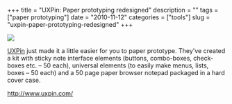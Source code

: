 +++
title = "UXPin: Paper prototyping redesigned"
description = ""
tags = ["paper prototyping"]
date = "2010-11-12"
categories = ["tools"]
slug = "uxpin-paper-prototyping-redesigned"
+++


<div class="tool-screenshot mb1"><a href="http://www.uxpin.com/"><img id="bluga-thumbnail-2761" class="bluga-thumbnail custom" src="//konigi.com/media/bluga/
wt5230689b83d86_custom.jpg"/></a></div><p><a href="http://www.uxpin.com/">UXPin</a> just made it a little easier for you to paper prototype. They've created a kit with sticky note interface elements (buttons, combo-boxes, check-boxes etc. – 50 each), universal elements (to easily make menus, lists, boxes – 50 each) and a 50 page paper browser notepad packaged in a hard cover case.</p>

  
<p><a href="http://www.uxpin.com/">http://www.uxpin.com/</a></p>
      
